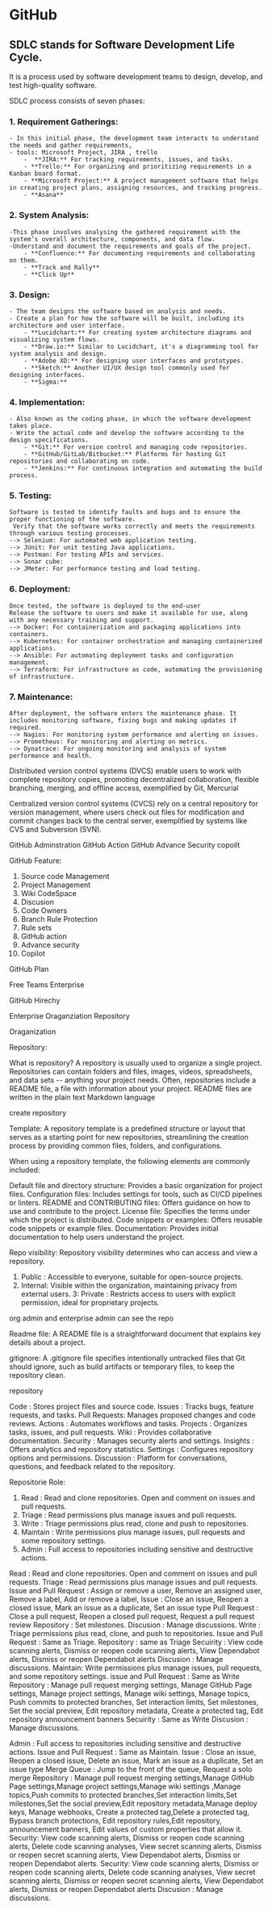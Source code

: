 # GitHub


## SDLC stands for Software Development Life Cycle. 

It is a process used by software development teams to design, develop, and test high-quality software. 


SDLC process consists of seven phases:
### 1. Requirement Gatherings: 
	- In this initial phase, the development team interacts to understand the needs and gather requirements,
	- tools: Microsoft Project, JIRA , trello
		-  **JIRA:** For tracking requirements, issues, and tasks.
		- **Trello:** For organizing and prioritizing requirements in a Kanban board format.
		- **Microsoft Project:** A project management software that helps in creating project plans, assigning resources, and tracking progress.
		- **Asana**
### 2. System Analysis: 
	-This phase involves analysing the gathered requirement with the system’s overall architecture, components, and data flow.
	-Understand and document the requirements and goals of the project.
	   	- **Confluence:** For documenting requirements and collaborating on them.
		- **Track and Rally**
		- **Click Up**
### 3. Design: 
	- The team designs the software based on analysis and needs.
	- Create a plan for how the software will be built, including its architecture and user interface.
	   	- **Lucidchart:** For creating system architecture diagrams and visualizing system flows.
		- **Draw.io:** Similar to Lucidchart, it's a diagramming tool for system analysis and design.
		- **Adobe XD:** For designing user interfaces and prototypes.
		- **Sketch:** Another UI/UX design tool commonly used for designing interfaces.
		- **Sigma:**
### 4. Implementation: 
	- Also known as the coding phase, in which the software development takes place.
	- Write the actual code and develop the software according to the design specifications.
	   	- **Git:** For version control and managing code repositories.
		- **GitHub/GitLab/Bitbucket:** Platforms for hosting Git repositories and collaborating on code.
		- **Jenkins:** For continuous integration and automating the build process.
### 5. Testing: 
	Software is tested to identify faults and bugs and to ensure the proper functioning of the software.
	 Verify that the software works correctly and meets the requirements through various testing processes.
	--> Selenium: For automated web application testing.
	--> JUnit: For unit testing Java applications.
	--> Postman: For testing APIs and services.
	--> Sonar cube:
	--> JMeter: For performance testing and load testing.
### 6. Deployment: 
	Once tested, the software is deployed to the end-user
	Release the software to users and make it available for use, along with any necessary training and support.
	--> Docker: For containerization and packaging applications into containers.
	--> Kubernetes: For container orchestration and managing containerized applications.
	--> Ansible: For automating deployment tasks and configuration management.
	--> Terraform: For infrastructure as code, automating the provisioning of infrastructure.
### 7. Maintenance: 
	After deployment, the software enters the maintenance phase. It includes monitoring software, fixing bugs and making updates if required.
	--> Nagios: For monitoring system performance and alerting on issues.
	--> Prometheus: For monitoring and alerting on metrics.
	--> Dynatrace: For ongoing monitoring and analysis of system performance and health.





Distributed version control systems (DVCS) enable users to work with complete repository copies, promoting decentralized collaboration, flexible branching, merging, and offline access, exemplified by Git, Mercurial

Centralized version control systems (CVCS) rely on a central repository for version management, where users check out files for modification and commit changes back to the central server, exemplified by systems like CVS and Subversion (SVN).


GitHub Adminstration
GitHub Action
GitHub Advance Security
copoilt



GitHub Feature:

1. Source code Management
2. Project  Management
3. Wiki
   CodeSpace
4. Discusion
5. Code Owners
6. Branch Rule Protection
7. Rule sets
8. GitHub action
9. Advance security
10. Copilot



GitHub Plan

Free
Teams
Enterprise


GitHub Hirechy

Enterprise
Oraganziation 
Repository




Oraganization














Repository:

What is repository?
A repository is usually used to organize a single project.
Repositories can contain folders and files, images, videos, spreadsheets, and data sets -- anything your project needs. 
Often, repositories include a README file, a file with information about your project. README files are written in the plain text Markdown language


create repository

Template: A repository template is a predefined structure or layout that serves as a starting point for new repositories, streamlining the creation process by providing common files, folders, and configurations.

When using a repository template, the following elements are commonly included:

Default file and directory structure: Provides a basic organization for project files.
Configuration files: Includes settings for tools, such as CI/CD pipelines or linters.
README and CONTRIBUTING files: Offers guidance on how to use and contribute to the project.
License file: Specifies the terms under which the project is distributed.
Code snippets or examples: Offers reusable code snippets or example files.
Documentation: Provides initial documentation to help users understand the project.




Repo visibility: Repository visibility determines who can access and view a repository.
1. Public  : Accessible to everyone, suitable for open-source projects.
2. Internal: Visible within the organization, maintaining privacy from external users.
3: Private : Restricts access to users with explicit permission, ideal for proprietary projects.


org admin and enterprise admin can see the repo 


Readme file: A README file is a straightforward document that explains key details about a project.

gitignore: A .gitignore file specifies intentionally untracked files that Git should ignore, such as build artifacts or temporary files, to keep the repository clean.


repository

Code         : Stores project files and source code.
Issues       : Tracks bugs, feature requests, and tasks.
Pull Requests: Manages proposed changes and code reviews.
Actions      : Automates workflows and tasks.
Projects     : Organizes tasks, issues, and pull requests.
Wiki         : Provides collaborative documentation.
Security     : Manages security alerts and settings.
Insights     : Offers analytics and repository statistics.
Settings     : Configures repository options and permissions.
Discussion   : Platform for conversations, questions, and feedback related to the repository.



Repositorie Role:

1. Read     : Read and clone repositories. Open and comment on issues and pull requests.
2. Triage	: Read permissions plus manage issues and pull requests.
3. Write	: Triage permissions plus read, clone and push to repositories.
4. Maintain : Write permissions plus manage issues, pull requests and some repository settings.
5. Admin	: Full access to repositories including sensitive and destructive actions.



Read    :  Read and clone repositories. Open and comment on issues and pull requests.
Triage  : Read permissions plus manage issues and pull requests.
			Issue and Pull Request :  Assign or remove a user,  Remove an assigned user, Remove a label, Add or remove a label, 
			Issue                  :  Close an issue, Reopen a closed issue, Mark an issue as a duplicate, Set an issue type
			Pull Request           :  Close a pull request, Reopen a closed pull request, Request a pull request review
			Repository             : Set milestones.
			Discusion              :  Manage discussions.
Write	: Triage permissions plus read, clone, and push to repositories.
			Issue and Pull Request : Same as Triage.
			Repository             : same as Triage
			Secuirity              : View code scanning alerts, Dismiss or reopen code scanning alerts, View Dependabot alerts, Dismiss or reopen Dependabot alerts
			Discusion              :  Manage discussions.
Maintain: Write permissions plus manage issues, pull requests, and some repository settings.
			issue and Pull Request : Same as Write
			Repository             : Manage pull request merging settings, Manage GitHub Page settings, Manage project settings, Manage wiki settings, Manage topics, Push commits to protected branches, Set interaction limits, Set milestones, Set the social preview, Edit repository metadata, Create a protected tag, Edit repository announcement banners
			Secuirity              : Same as Write
			 Discusion             :  Manage discussions.
  
Admin   : Full access to repositories including sensitive and destructive actions.
			Issue and Pull Request : Same as Maintain.
			Issue                  : Close an issue, Reopen a closed issue, Delete an issue,  Mark an issue as a duplicate, Set an issue type
			Merge Queue            : Jump to the front of the queue, Request a solo merge
			Repository             : Manage pull request merging settings,Manage GitHub Page settings,Manage project settings,Manage wiki settings
			,Manage topics,Push commits to protected branches,Set interaction limits,Set milestones,Set the social preview,Edit repository metadata,Manage deploy keys, Manage webhooks, Create a protected tag,Delete a protected tag, Bypass branch protections, Edit repository rules,Edit repository, announcement banners, Edit values of custom properties that allow it.
			Security: View code scanning alerts, Dismiss or reopen code scanning alerts, Delete code scanning analyses, View secret scanning alerts, Dismiss or reopen secret scanning alerts, View Dependabot alerts, Dismiss or reopen Dependabot alerts.
			Security: View code scanning alerts, Dismiss or reopen code scanning alerts, Delete code scanning analyses, View secret scanning alerts, Dismiss or reopen secret scanning alerts, View Dependabot alerts, Dismiss or reopen Dependabot alerts
			Discusion             :  Manage discussions.
